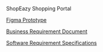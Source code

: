 ShopEazy Shopping Portal

[Figma Prototype](https://www.figma.com/file/Y7GhMGNATywEDXP6QprSuZ/Full-Stack-Prototype?node-id=36%3A67&t=CHzvisYdyKjV4bjJ-0)

[Business Requirement Document](https://uottawa-my.sharepoint.com/personal/adhil030_uottawa_ca/_layouts/15/guestaccess.aspx?docid=0e9a250eb1b8b457393c59a89995d644d&authkey=AeNSICmuGnTLWo_hJowVQ6E&e=oxqfmb)

[Software Requirement Specifications](https://uottawa-my.sharepoint.com/personal/adhil030_uottawa_ca/_layouts/15/guestaccess.aspx?docid=0a193ef5a141045b79670974a624ecaa1&authkey=AQ46l3QYCfPrXsylgs5nGts&e=NGNrRw)

